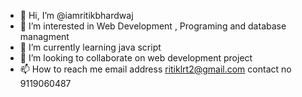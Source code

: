 - 👋 Hi, I’m @iamritikbhardwaj
- 👀 I’m interested in Web Development , Programing and database managment
- 🌱 I’m currently learning java script
- 💞️ I’m looking to collaborate on web development project
- 📫 How to reach me email address ritiklrt2@gmail.com contact no 9119060487

<!---
iamritikbhardwaj/iamritikbhardwaj is a ✨ special ✨ repository because its `README.md` (this file) appears on your GitHub profile.
You can click the Preview link to take a look at your changes.
--->
